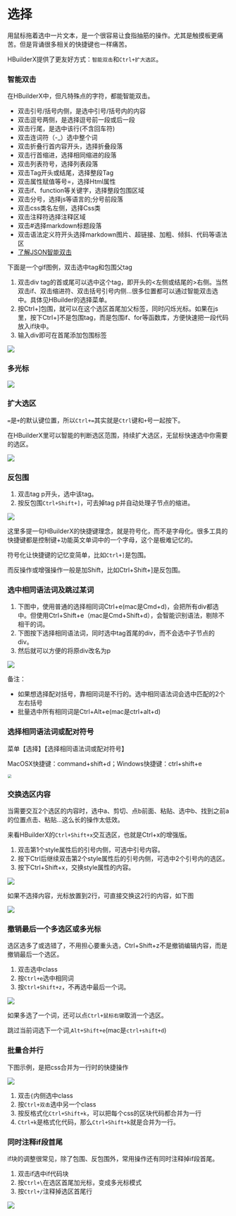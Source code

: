# 选择

用鼠标拖着选中一片文本，是一个很容易让食指抽筋的操作。尤其是触摸板更痛苦。但是背诵很多相关的快捷键也一样痛苦。

HBuilderX提供了更友好方式：`智能双击`和`Ctrl+扩大选区`。

### 智能双击

在HBuilderX中，但凡特殊点的字符，都能智能双击。

- 双击引号/括号内侧，是选中引号/括号内的内容
- 双击逗号两侧，是选择逗号前一段或后一段
- 双击行尾，是选中该行(不含回车符)
- 双击连词符（-_）选中整个词
- 双击折叠行首内容开头，选择折叠段落
- 双击行首缩进，选择相同缩进的段落
- 双击列表符号，选择列表段落
- 双击Tag开头或结尾，选择整段Tag
- 双击属性赋值等号=，选择Html属性
- 双击if、function等关键字，选择整段包围区域
- 双击分号，选择js等语言的;分号前段落
- 双击css类名左侧，选择Css类
- 双击注释符选择注释区域
- 双击#选择markdown标题段落
- 双击语法定义符开头选择markdown图片、超链接、加粗、倾斜、代码等语法区
- [了解JSON智能双击](/Tutorial/Language/json?id=智能双击，快速选中数组或键值对)

下面是一个gif图例，双击选中tag和包围父tag

1. 双击div tag的首或尾可以选中这个tag，即开头的<左侧或结尾的>右侧。当然双击if、双击缩进符、双击括号引号内侧...很多位置都可以通过智能双击选中。具体见HBuilder的选择菜单。
2. 按Ctrl+]包围，就可以在这个选区首尾加父标签，同时闪烁光标。如果在js里，按下Ctrl+]不是包围tag，而是包围if、for等函数库，方便快速把一段代码放入if块中。
3. 输入div即可在首尾添加包围标签

<img src="/static/snapshots/tutorial/dbclick.gif" />

### 多光标

<img src="/static/snapshots/tutorial/more_cursor.gif" />


### 扩大选区

`=`是`+`的默认键位置，所以`Ctrl+=`其实就是`Ctrl`键和`+`号一起按下。

在HBuilderX里可以智能的判断选区范围，持续扩大选区，无鼠标快速选中你需要的选区。

<img src="/static/snapshots/tutorial/selection_expand.gif" />


### 反包围

1. 双击tag p开头，选中该tag。
2. 按反包围`Ctrl+Shift+]`，可去掉tag p并自动处理子节点的缩进。

<img src="/static/snapshots/tutorial/selection_1.gif" />

这里多提一句HBuilderX的快捷键理念，就是符号化，而不是字母化。很多工具的快捷键都是控制键+功能英文单词中的一个字母，这个是极难记忆的。

符号化让快捷键的记忆变简单，比如`Ctrl+]`是包围。

而反操作或增强操作一般是加Shift，比如Ctrl+Shift+]是反包围。

### 选中相同语法词及跳过某词

1. 下图中，使用普通的选择相同词Ctrl+e(mac是Cmd+d)，会把所有div都选中。但使用Ctrl+Shift+e（mac是Cmd+Shift+d），会智能识别语法，剔除不相干的词。
2. 下图按下选择相同语法词，同时选中tag首尾的div，而不会选中子节点的div。
3. 然后就可以方便的将原div改名为p

<img src="/static/snapshots/tutorial/selection_2.gif" />

备注：
- 如果想选择配对括号，靠相同词是不行的。选中相同语法词会选中匹配的2个左右括号
- 批量选中所有相同词是Ctrl+Alt+e(mac是ctrl+alt+d)

### 选择相同语法词或配对符号

菜单【选择】【选择相同语法词或配对符号】

MacOSX快捷键：command+shift+d；Windows快捷键：ctrl+shift+e

<img src="/static/snapshots/tutorial/renameTag.gif" style="zoom: 50%;border: 1px solid #eee; border-radius: 5px;" >

### 交换选区内容

当需要交互2个选区的内容时，选中a、剪切、点b前面、粘贴、选中b、找到之前a的位置点击、粘贴...这么长的操作太低效。

来看HBuilderX的`Ctrl+Shift+x`交互选区，也就是Ctrl+x的增强版。

1. 双击第1个style属性后的引号内侧，可选中引号内容。
2. 按下Ctrl后继续双击第2个style属性后的引号内侧，可选中2个引号内的选区。
3. 按下Ctrl+Shift+x，交换style属性的内容。

<img src="/static/snapshots/tutorial/selection_swap_1.gif" />

如果不选择内容，光标放置到2行，可直接交换这2行的内容，如下图

<img src="/static/snapshots/tutorial/selection_swap_2.gif" />


### 撤销最后一个多选区或多光标

选区选多了或选错了，不用担心要重头选，Ctrl+Shift+z不是撤销编辑内容，而是撤销最后一个选区。

1. 双击选中class
2. 按`Ctrl+e`选中相同词
3. 按`Ctrl+Shift+z`，不再选中最后一个词。

<img src="/static/snapshots/tutorial/selection_cancel.gif" />

如果多选了一个词，还可以点`Ctrl+鼠标右键`取消一个选区。

跳过当前词选下一个词,`Alt+Shift+e`(mac是`ctrl+shift+d`)


### 批量合并行

下图示例，是把css合并为一行时的快捷操作

<img src="/static/snapshots/tutorial/selection_merge.gif" />

1. 双击`{`内侧选中class
2. 按`Ctrl+双击`选中另一个class
3. 按反格式化`Ctrl+Shift+k`，可以把每个css的区块代码都合并为一行
4. `Ctrl+k`是格式化代码，那么`Ctrl+Shift+k`就是合并为一行。

### 同时注释if段首尾

if块的调整很常见，除了包围、反包围外，常用操作还有同时注释掉if段首尾。

1. 双击if选中if代码块
2. 按`Ctrl+\`在选区首尾加光标，变成多光标模式
3. 按`Ctrl+/`注释掉选区首尾行

<img src="/static/snapshots/tutorial/selection_if.gif" />